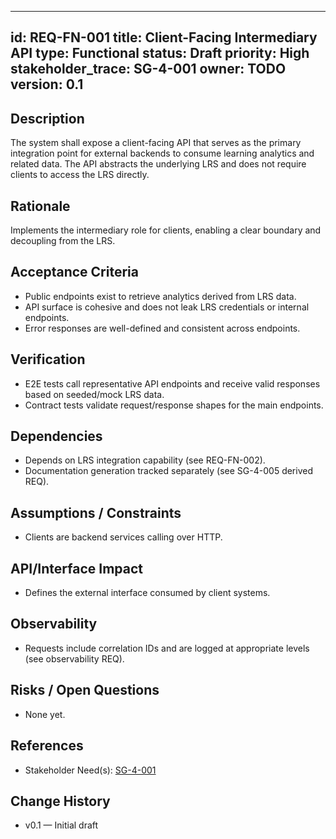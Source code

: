 
---
id: REQ-FN-001
title: Client-Facing Intermediary API
type: Functional
status: Draft
priority: High
stakeholder_trace: SG-4-001
owner: TODO
version: 0.1
---


## Description
The system shall expose a client-facing API that serves as the primary integration point for external backends to consume learning analytics and related data. The API abstracts the underlying LRS and does not require clients to access the LRS directly.


## Rationale
Implements the intermediary role for clients, enabling a clear boundary and decoupling from the LRS.


## Acceptance Criteria
- Public endpoints exist to retrieve analytics derived from LRS data.
- API surface is cohesive and does not leak LRS credentials or internal endpoints.
- Error responses are well-defined and consistent across endpoints.


## Verification
- E2E tests call representative API endpoints and receive valid responses based on seeded/mock LRS data.
- Contract tests validate request/response shapes for the main endpoints.


## Dependencies
- Depends on LRS integration capability (see REQ-FN-002).
- Documentation generation tracked separately (see SG-4-005 derived REQ).


## Assumptions / Constraints
- Clients are backend services calling over HTTP.


## API/Interface Impact
- Defines the external interface consumed by client systems.


## Observability
- Requests include correlation IDs and are logged at appropriate levels (see observability REQ).

## Risks / Open Questions
- None yet.


## References
- Stakeholder Need(s): [SG-4-001](../strs-needs/SG-4-001.md)


## Change History
- v0.1 — Initial draft

